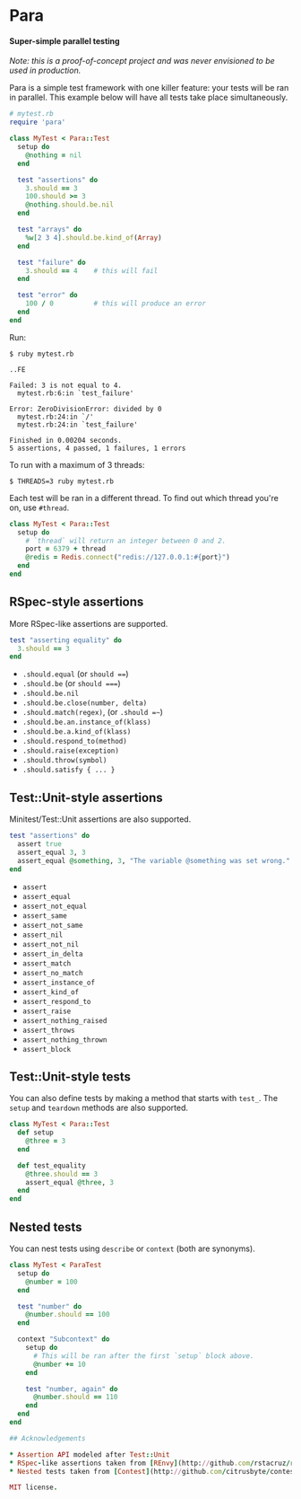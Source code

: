 # Para
#### Super-simple parallel testing

*Note: this is a proof-of-concept project and was never envisioned to be used in production.*

Para is a simple test framework with one killer feature: your tests will be 
ran in parallel. This example below will have all tests take place 
simultaneously.

``` ruby
# mytest.rb
require 'para'

class MyTest < Para::Test
  setup do
    @nothing = nil
  end

  test "assertions" do
    3.should == 3
    100.should >= 3
    @nothing.should.be.nil
  end

  test "arrays" do
    %w[2 3 4].should.be.kind_of(Array)
  end

  test "failure" do
    3.should == 4    # this will fail
  end

  test "error" do
    100 / 0          # this will produce an error
  end
end
```

Run:

    $ ruby mytest.rb

    ..FE

    Failed: 3 is not equal to 4.
      mytest.rb:6:in `test_failure'

    Error: ZeroDivisionError: divided by 0
      mytest.rb:24:in `/'
      mytest.rb:24:in `test_failure'

    Finished in 0.00204 seconds.
    5 assertions, 4 passed, 1 failures, 1 errors

To run with a maximum of 3 threads:

    $ THREADS=3 ruby mytest.rb

Each test will be ran in a different thread. To find out which thread you're 
on, use `#thread`.

``` ruby
class MyTest < Para::Test
  setup do
    # `thread` will return an integer between 0 and 2.
    port = 6379 + thread
    @redis = Redis.connect("redis://127.0.0.1:#{port}")
  end
end
```

## RSpec-style assertions

More RSpec-like assertions are supported.

``` ruby
test "asserting equality" do
  3.should == 3
end
```

 * `.should.equal` (or `should ==`)
 * `.should.be` (or `should ===`)
 * `.should.be.nil`
 * `.should.be.close(number, delta)`
 * `.should.match(regex)`, (or `.should =~`)
 * `.should.be.an.instance_of(klass)`
 * `.should.be.a.kind_of(klass)`
 * `.should.respond_to(method)`
 * `.should.raise(exception)`
 * `.should.throw(symbol)`
 * `.should.satisfy { ... }`

## Test::Unit-style assertions

Minitest/Test::Unit assertions are also supported.

``` ruby
test "assertions" do
  assert true
  assert_equal 3, 3
  assert_equal @something, 3, "The variable @something was set wrong."
end
```

* `assert`
* `assert_equal`
* `assert_not_equal`
* `assert_same`
* `assert_not_same`
* `assert_nil`
* `assert_not_nil`
* `assert_in_delta`
* `assert_match`
* `assert_no_match`
* `assert_instance_of`
* `assert_kind_of`
* `assert_respond_to`
* `assert_raise`
* `assert_nothing_raised`
* `assert_throws`
* `assert_nothing_thrown`
* `assert_block`

## Test::Unit-style tests

You can also define tests by making a method that starts with `test_`.
The `setup` and `teardown` methods are also supported.

``` ruby
class MyTest < Para::Test
  def setup
    @three = 3
  end

  def test_equality
    @three.should == 3
    assert_equal @three, 3
  end
end
```

## Nested tests

You can nest tests using `describe` or `context` (both are synonyms).

``` ruby
class MyTest < ParaTest
  setup do
    @number = 100
  end

  test "number" do
    @number.should == 100
  end

  context "Subcontext" do
    setup do
      # This will be ran after the first `setup` block above.
      @number += 10
    end

    test "number, again" do
      @number.should == 110
    end
  end
end

## Acknowledgements

* Assertion API modeled after Test::Unit
* RSpec-like assertions taken from [REnvy](http://github.com/rstacruz/renvy)
* Nested tests taken from [Contest](http://github.com/citrusbyte/contest)

MIT license.
